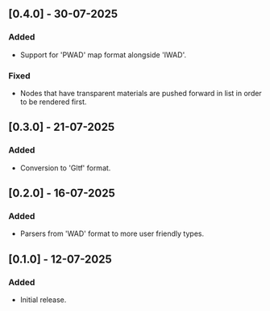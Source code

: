 ## [0.4.0] - 30-07-2025

### Added
- Support for 'PWAD' map format alongside 'IWAD'.

### Fixed
- Nodes that have transparent materials are pushed forward in list in order to be rendered first.

## [0.3.0] - 21-07-2025

### Added
- Conversion to 'Gltf' format.

## [0.2.0] - 16-07-2025

### Added
- Parsers from 'WAD' format to more user friendly types.

## [0.1.0] - 12-07-2025

### Added
- Initial release.